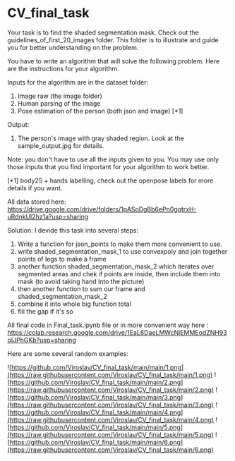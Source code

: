 # CV_final_task
Your task is to find the shaded segmentation mask.
Check out the guidelines_of_first_20_images folder. This folder is to illustrate and guide you for better understanding on the problem. 

You have to write an algorithm that will solve the following problem. Here are the instructions for your algorithm.

Inputs for the algorithm are in the dataset folder:
1. Image raw (the image folder)
2. Human parsing of the image 
3. Pose estimation of the person (both json and image) [*1]

Output:
1. The person's image with gray shaded region. Look at the sample_output.jpg for details.

Note: you don't have to use all the inputs given to you. You may use only those inputs that you find important for your algorithm to work better.



[*1]
body25 + hands labelling, check out the openpose labels for more details if you want.

All data stored here:
https://drive.google.com/drive/folders/1pASoDgBb6ePn0gqtrxH-uRdnkUl2hz1a?usp=sharing

Solution:
I devide this task into several steps:
1) Write a function for json_points to make them more convenient to use.
2) write shaded_segmentation_mask_1 to use convexpoly and join together points of legs to make a frame
3) another function shaded_segmentation_mask_2 which iterates over segmented areas and chek if points are inside, then include them into mask (to avoid taking hand into the picture)
4) then another function to sum our frame and shaded_segmentation_mask_2
5) combine it into whole big function total
6) fill the gap if it's so

All final code in Final_task.ipynb file or in more convenient way here : https://colab.research.google.com/drive/1EaL6DaeLMWcNjEMMEodZNH93oIJPhGKb?usp=sharing

Here are some several random examples:




![https://github.com/Viroslav/CV_final_task/main/main/1.png](https://raw.githubusercontent.com/Viroslav/CV_final_task/main/1.png)
![https://github.com/Viroslav/CV_final_task/main/main/2.png](https://raw.githubusercontent.com/Viroslav/CV_final_task/main/2.png)
![https://github.com/Viroslav/CV_final_task/main/main/3.png](https://raw.githubusercontent.com/Viroslav/CV_final_task/main/3.png)
![https://github.com/Viroslav/CV_final_task/main/main/4.png](https://raw.githubusercontent.com/Viroslav/CV_final_task/main/4.png)
![https://github.com/Viroslav/CV_final_task/main/main/5.png](https://raw.githubusercontent.com/Viroslav/CV_final_task/main/5.png)
![https://github.com/Viroslav/CV_final_task/main/main/6.png](https://raw.githubusercontent.com/Viroslav/CV_final_task/main/6.png)


